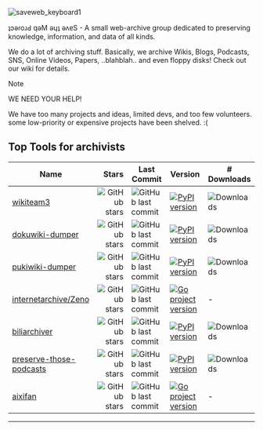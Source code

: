 ![saveweb_keyboard1](https://github.com/user-attachments/assets/320585b2-c103-43b8-a65d-173c82e2c649)

ʇɔǝɾoɹԀ qǝM ǝɥʇ ǝʌɐS - A small web-archive group dedicated to preserving knowledge, information, and data of all kinds.

We do a lot of archiving stuff. Basically, we archive Wikis, Blogs, Podcasts, SNS, Online Videos, Papers, ..blahblah.. and even floppy disks!
Check out our wiki for details.

>[!NOTE]
> WE NEED YOUR HELP!
>
> We have too many projects and ideas, limited devs, and too few volunteers. some low-priority or expensive projects have been shelved. :(

## Top Tools for archivists

| Name  | Stars | Last Commit | Version | # Downloads |
| ----  | ------: | ----------- | ------- | ----------- |
| [wikiteam3](https://github.com/saveweb/wikiteam3) | ![GitHub stars](https://img.shields.io/github/stars/saveweb/wikiteam3) | ![GitHub last commit](https://img.shields.io/github/last-commit/saveweb/wikiteam3) | [![PyPI version](https://img.shields.io/pypi/v/wikiteam3)](https://pypi.org/project/wikiteam3/) | ![Downloads](https://img.shields.io/pypi/dm/wikiteam3) |
| [dokuwiki-dumper](https://github.com/saveweb/dokuwiki-dumper) | ![GitHub stars](https://img.shields.io/github/stars/saveweb/dokuwiki-dumper) | ![GitHub last commit](https://img.shields.io/github/last-commit/saveweb/dokuwiki-dumper) | [![PyPI version](https://img.shields.io/pypi/v/dokuwikidumper)](https://pypi.org/project/dokuwikidumper/) | ![Downloads](https://img.shields.io/pypi/dm/dokuwikidumper) |
| [pukiwiki-dumper](https://github.com/saveweb/pukiwiki-dumper) | ![GitHub stars](https://img.shields.io/github/stars/saveweb/pukiwiki-dumper) | ![GitHub last commit](https://img.shields.io/github/last-commit/saveweb/pukiwiki-dumper) | [![PyPI version](https://img.shields.io/pypi/v/pukiwikidumper)](https://pypi.org/project/pukiwikidumper/) | ![Downloads](https://img.shields.io/pypi/dm/pukiwikidumper) |
| [internetarchive/Zeno](https://github.com/internetarchive/Zeno) | ![GitHub stars](https://img.shields.io/github/stars/internetarchive/Zeno) | ![GitHub last commit](https://img.shields.io/github/last-commit/internetarchive/Zeno) | [![Go project version](https://badge.fury.io/go/github.com%2Finternetarchive%2Fzeno%2F/v2.svg)](https://badge.fury.io/go/github.com%2Finternetarchive%2FZeno) | - |
| [biliarchiver](https://github.com/saveweb/biliarchiver) | ![GitHub stars](https://img.shields.io/github/stars/saveweb/biliarchiver) | ![GitHub last commit](https://img.shields.io/github/last-commit/saveweb/biliarchiver) | [![PyPI version](https://img.shields.io/pypi/v/biliarchiver)](https://pypi.org/project/biliarchiver/) | ![Downloads](https://img.shields.io/pypi/dm/biliarchiver) |
| [preserve-those-podcasts](https://github.com/saveweb/preserve-those-podcasts) | ![GitHub stars](https://img.shields.io/github/stars/saveweb/preserve-those-podcasts) | ![GitHub last commit](https://img.shields.io/github/last-commit/saveweb/preserve-those-podcasts) | [![PyPI version](https://img.shields.io/pypi/v/PreserveThosePod)](https://pypi.org/project/PreserveThosePod/) | ![Downloads](https://img.shields.io/pypi/dm/PreserveThosePod) |
| [aixifan](https://github.com/saveweb/aixifan) | ![GitHub stars](https://img.shields.io/github/stars/saveweb/aixifan) | ![GitHub last commit](https://img.shields.io/github/last-commit/saveweb/aixifan) | [![Go project version](https://badge.fury.io/go/github.com%2Fsaveweb%2Faixifan.svg)](https://badge.fury.io/go/github.com%2Fsaveweb%2Faixifan) | - |

---

